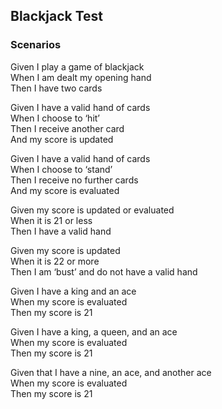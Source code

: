 ## Blackjack Test

### Scenarios

Given I play a game of blackjack\
When I am dealt my opening hand\
Then I have two cards

Given I have a valid hand of cards\
When I choose to ‘hit’\
Then I receive another card\
And my score is updated

Given I have a valid hand of cards\
When I choose to ‘stand’\
Then I receive no further cards\
And my score is evaluated

Given my score is updated or evaluated\
When it is 21 or less\
Then I have a valid hand

Given my score is updated\
When it is 22 or more\
Then I am ‘bust’ and do not have a valid hand

Given I have a king and an ace\
When my score is evaluated\
Then my score is 21

Given I have a king, a queen, and an ace\
When my score is evaluated\
Then my score is 21

Given that I have a nine, an ace, and another ace\
When my score is evaluated\
Then my score is 21
